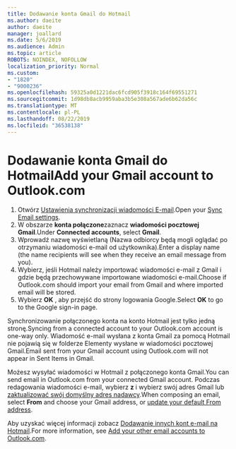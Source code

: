 ```yaml
---
title: Dodawanie konta Gmail do Hotmail
ms.author: daeite
author: daeite
manager: joallard
ms.date: 5/6/2019
ms.audience: Admin
ms.topic: article
ROBOTS: NOINDEX, NOFOLLOW
localization_priority: Normal
ms.custom:
- "1820"
- "9000236"
ms.openlocfilehash: 59325a0d1221dac6fcd905f3918c164f69551271
ms.sourcegitcommit: 1d98db8acb9959aba3b5e308a567ade6b62da56c
ms.translationtype: MT
ms.contentlocale: pl-PL
ms.lasthandoff: 08/22/2019
ms.locfileid: "36538138"
---
```

# <a name="add-your-gmail-account-to-outlookcom"></a><span data-ttu-id="ed604-102">Dodawanie konta Gmail do Hotmail</span><span class="sxs-lookup"><span data-stu-id="ed604-102">Add your Gmail account to Outlook.com</span></span>

1. <span data-ttu-id="ed604-103">Otwórz [Ustawienia synchronizacji wiadomości E-mail](https://go.microsoft.com/fwlink/?linkid=875264).</span><span class="sxs-lookup"><span data-stu-id="ed604-103">Open your [Sync Email settings](https://go.microsoft.com/fwlink/?linkid=875264).</span></span>
2. <span data-ttu-id="ed604-104">W obszarze **konta połączone**zaznacz **wiadomości pocztowej Gmail**.</span><span class="sxs-lookup"><span data-stu-id="ed604-104">Under **Connected accounts**, select **Gmail**.</span></span>
3. <span data-ttu-id="ed604-105">Wprowadź nazwę wyświetlaną (Nazwa odbiorcy będą mogli oglądać po otrzymaniu wiadomości e-mail od użytkownika).</span><span class="sxs-lookup"><span data-stu-id="ed604-105">Enter a display name (the name recipients will see when they receive an email message from you).</span></span>
4. <span data-ttu-id="ed604-106">Wybierz, jeśli Hotmail należy importować wiadomości e-mail z Gmail i gdzie będą przechowywane importowane wiadomości e-mail.</span><span class="sxs-lookup"><span data-stu-id="ed604-106">Choose if Outlook.com should import your email from Gmail and where imported email will be stored.</span></span>
5. <span data-ttu-id="ed604-107">Wybierz **OK** , aby przejść do strony logowania Google.</span><span class="sxs-lookup"><span data-stu-id="ed604-107">Select **OK** to go to the Google sign-in page.</span></span>

<span data-ttu-id="ed604-108">Synchronizowanie połączonego konta na konto Hotmail jest tylko jedną stronę.</span><span class="sxs-lookup"><span data-stu-id="ed604-108">Syncing from a connected account to your Outlook.com account is one-way only.</span></span> <span data-ttu-id="ed604-109">Wiadomość e-mail wysłana z konta Gmail za pomocą Hotmail nie pojawią się w folderze Elementy wysłane w wiadomości pocztowej Gmail.</span><span class="sxs-lookup"><span data-stu-id="ed604-109">Email sent from your Gmail account using Outlook.com will not appear in Sent Items in Gmail.</span></span>

<span data-ttu-id="ed604-110">Możesz wysyłać wiadomości w Hotmail z połączonego konta Gmail.</span><span class="sxs-lookup"><span data-stu-id="ed604-110">You can send email in Outlook.com from your connected Gmail account.</span></span> <span data-ttu-id="ed604-111">Podczas redagowania wiadomości e-mail, wybierz **z** i wybierz swój adres Gmail lub [zaktualizować swój domyślny adres nadawcy](https://go.microsoft.com/fwlink/?linkid=875264).</span><span class="sxs-lookup"><span data-stu-id="ed604-111">When composing an email, select **From** and choose your Gmail address, or [update your default From address](https://go.microsoft.com/fwlink/?linkid=875264).</span></span>

<span data-ttu-id="ed604-112">Aby uzyskać więcej informacji zobacz [Dodawanie innych kont e-mail na Hotmail](https://support.office.com/article/c5224df4-5885-4e79-91ba-523aa743f0ba?wt.mc_id=Office_Outlook_com_Alchemy).</span><span class="sxs-lookup"><span data-stu-id="ed604-112">For more information, see [Add your other email accounts to Outlook.com](https://support.office.com/article/c5224df4-5885-4e79-91ba-523aa743f0ba?wt.mc_id=Office_Outlook_com_Alchemy).</span></span>